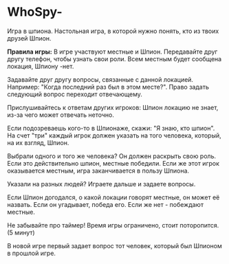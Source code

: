 # WhoSpy-
Игра в шпиона. 
Настольная игра, в которой нужно понять, кто из твоих друзей Шпион.

<b>Правила игры:</b>
В игре участвуют местные и Шпион.</n>
Передавайте друг другу телефон, чтобы узнать свои роли.
Всем местным будет сообщена локация, Шпиону -нет.

Задавайте друг другу вопросы, связанные с данной локацией.
Например: "Когда последний раз был в этом месте?".
Право задать следующий вопрос переходит отвечающему.

Прислушивайтесь к ответам других игроков:
Шпион локацию не знает, из-за чего может отвечать неточно.

Если подозреваешь кого-то в Шпионаже, скажи: "Я знаю, кто шпион".
На счет "три" каждый игрок должен указать на того человека,
который, на их взгляд, Шпион.

Выбрали одного и того же человека?
Он должен раскрыть свою роль. Если это действительно шпион, местные победили.
Если же этот игрок оказывается местным, игра заканчивается в пользу Шпиона.

Указали на разных людей?
Играете дальше и задаете вопросы.

Если Шпион догодался, о какой локации говорят местные, он может её назвать.
Если он угадывает, победа его. Если же нет - побеждают местные.

Не забывайте про таймер! Время игры ограничено, стоит поторопится. (5 минут)

В новой игре первый задает вопрос тот человек, который был Шпионом в прошлой игре.
